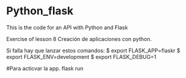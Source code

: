 # Python_flask
This is the code for an API with Python and Flask 

Exercise of lesson 8 Creación de aplicaciones con python.


Si falla hay que lanzar estos comandos: 
$ export FLASK_APP=flaskr
$ export FLASK_ENV=development
$ export FLASK_DEBUG=1  

#Para acticvar la app.
flask run